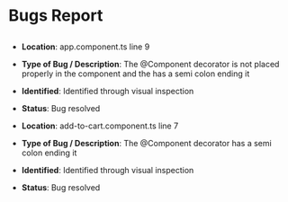 # Bugs Report

##

- **Location**: app.component.ts line 9
- **Type of Bug / Description**: The @Component decorator is not placed properly in the component and the has a semi colon ending it
- **Identified**: Identified through visual inspection
- **Status**: Bug resolved

- **Location**: add-to-cart.component.ts line 7
- **Type of Bug / Description**: The @Component decorator has a semi colon ending it
- **Identified**: Identified through visual inspection
- **Status**: Bug resolved
